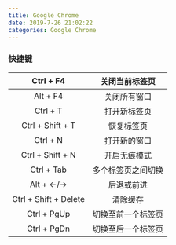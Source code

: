 ```yaml
---
title: Google Chrome
date: 2019-7-26 21:02:22
categories: Google Chrome
---
```


### 快捷键
| Ctrl + F4 | 关闭当前标签页 |
| :--: | :--: |
| Alt + F4 | 关闭所有窗口 |
| Ctrl + T | 打开新标签页 |
| Ctrl + Shift + T | 恢复标签页 |
| Ctrl + N | 打开新的窗口 |
| Ctrl + Shift + N | 开启无痕模式 |
| Ctrl + Tab | 多个标签页之间切换 |
| Alt + ←/→ | 后退或前进 |
| Ctrl + Shift + Delete | 清除缓存 |
| Ctrl + PgUp | 切换至前一个标签页 |
| Ctrl + PgDn | 切换至后一个标签页 |
